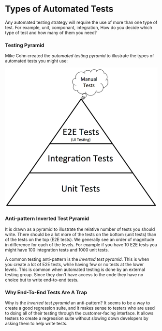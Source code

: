 # Types of Automated Tests

Any automated testing strategy will require the use of more than one type of test. For example, unit, componant, integration, How do you decide which type of test and how many of them you need? 

### Testing Pyramid
Mike Cohn created the <em>automated testing pyramid</em> to illustrate the types of automated tests you might use:

![Testing Pyramid](media/testing-pyramid.jpg)

### Anti-pattern Inverted Test Pyramid
It is drawn as a pyramid to illustrate the relative number of tests you should write. There should be a lot more of the tests on the bottom (unit tests) than of the tests on the top (E2E tests). We generally see an order of magnitude in difference for each of the levels. For example if you have 10 E2E tests you might have 100 integration tests and 1000 unit tests.

A common testing anti-pattern is the <em>inverted test pyramid</em>. This is when you create a lot of E2E tests, while having few or no tests at the lower levels.
This is common when automated testing is done by an external testing group. Since they don't have access to the code they have no choice but to write end-to-end tests.

### Why End-To-End Tests Are A Trap
Why is the <em>inverted test pyramid</em> an anti-pattern? It seems to be a way to create a good regression suite, and it makes sense to testers who are used to doing all of their testing through the customer-facing interface. It allows testers to create a regression suite without slowing down developers by asking them to help write tests. 
